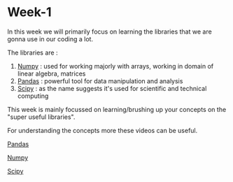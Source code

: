 # Week-1
In this week we will primarily focus on learning the libraries that we are gonna use in our coding a lot.

The libraries are :
1. [Numpy](https://numpy.org/doc/stable/) : used for working majorly with arrays, working in domain of linear algebra, matrices
2. [Pandas](https://pandas.pydata.org/docs/user_guide/index.html) : powerful tool for data manipulation and analysis
3. [Scipy](https://docs.scipy.org/doc/) : as the name suggests it's used for scientific and technical computing

This week is mainly focussed on learning/brushing up your concepts on the "super useful libraries".

For understanding the concepts more these videos can be useful.

[Pandas](https://www.youtube.com/watch?v=vmEHCJofslg&ab_channel=KeithGalli)

[Numpy](https://www.youtube.com/watch?v=GB9ByFAIAH4&ab_channel=KeithGalli)

[Scipy](https://www.youtube.com/watch?v=k8s-R3csOt0&ab_channel=edureka%21)
